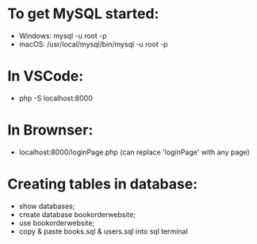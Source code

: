 # To get MySQL started:
- Windows: mysql -u root -p
- macOS: /usr/local/mysql/bin/mysql -u root -p

# In VSCode:
- php -S localhost:8000

# In Brownser:
- localhost:8000/loginPage.php (can replace 'loginPage' with any page)

# Creating tables in database:
- show databases;
- create database bookorderwebsite;
- use bookorderwebsite;
- copy & paste books.sql & users.sql into sql terminal
